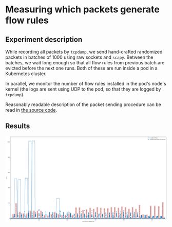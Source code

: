 # Measuring which packets generate flow rules

## Experiment description

While recording all packets by `tcpdump`, we send hand-crafted randomized packets in batches of 1000 using raw sockets and `scapy`. Between the batches, we wait long enough so that all flow rules from previous batch are evicted before the next one runs. Both of these are run inside a pod in a Kubernetes cluster.

In parallel, we monitor the number of flow rules installed in the pod's node's kernel (the logs are sent using UDP to the pod, so that they are logged by `tcpdump`).

Reasonably readable description of the packet sending procedure can be read in [the source code](../src/experiments/packet_fuzzing.py).

## Results

![](packet_fuzzing.png)
